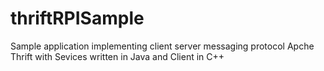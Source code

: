 # thriftRPISample
Sample application implementing client server messaging protocol Apche Thrift with Sevices written in Java and Client in C++
